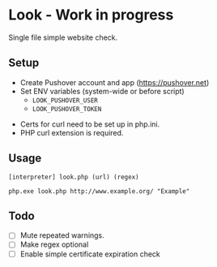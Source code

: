 Look - Work in progress
=======================

Single file simple website check.

Setup
-----

- Create Pushover account and app (https://pushover.net)
- Set ENV variables (system-wide or before script)
  - `LOOK_PUSHOVER_USER`
  - `LOOK_PUSHOVER_TOKEN`

* Certs for curl need to be set up in php.ini.
* PHP curl extension is required.


Usage
-----

`[interpreter] look.php (url) (regex)`

`php.exe look.php http://www.example.org/ "Example"`

Todo
----

- [ ] Mute repeated warnings.
- [ ] Make regex optional
- [ ] Enable simple certificate expiration check